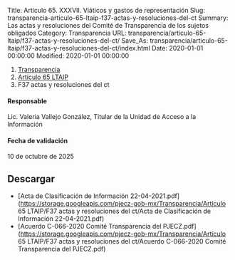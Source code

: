 Title: Artículo 65. XXXVII. Viáticos y gastos de representación
Slug: transparencia-articulo-65-ltaip-f37-actas-y-resoluciones-del-ct
Summary: Las actas y resoluciones del Comité de Transparencia de los sujetos obligados
Category: Transparencia
URL: transparencia/articulo-65-ltaip/f37-actas-y-resoluciones-del-ct/
Save_As: transparencia/articulo-65-ltaip/f37-actas-y-resoluciones-del-ct/index.html
Date: 2020-01-01 00:00:00
Modified: 2020-01-01 00:00:00


<nav aria-label="breadcrumb">
<ol class="breadcrumb">
<li class="breadcrumb-item"><a href="../../">Transparencia</a></li>
<li class="breadcrumb-item"><a href="../">Artículo 65 LTAIP</a></li>
<li class="breadcrumb-item active" aria-current="page">F37 actas y resoluciones del ct</li>
</ol>
</nav>



#### Responsable

Lic. Valeria Vallejo González, Titular de la Unidad de Acceso a la Información


#### Fecha de validación

10 de octubre de 2025



## Descargar

- [Acta de Clasificación de Información 22-04-2021.pdf](https://storage.googleapis.com/pjecz-gob-mx/Transparencia/Artículo 65 LTAIP/F37 actas y resoluciones del ct/Acta de Clasificación de Información 22-04-2021.pdf)
- [Acuerdo C-066-2020 Comité Transparencia del PJECZ.pdf](https://storage.googleapis.com/pjecz-gob-mx/Transparencia/Artículo 65 LTAIP/F37 actas y resoluciones del ct/Acuerdo C-066-2020 Comité Transparencia del PJECZ.pdf)
